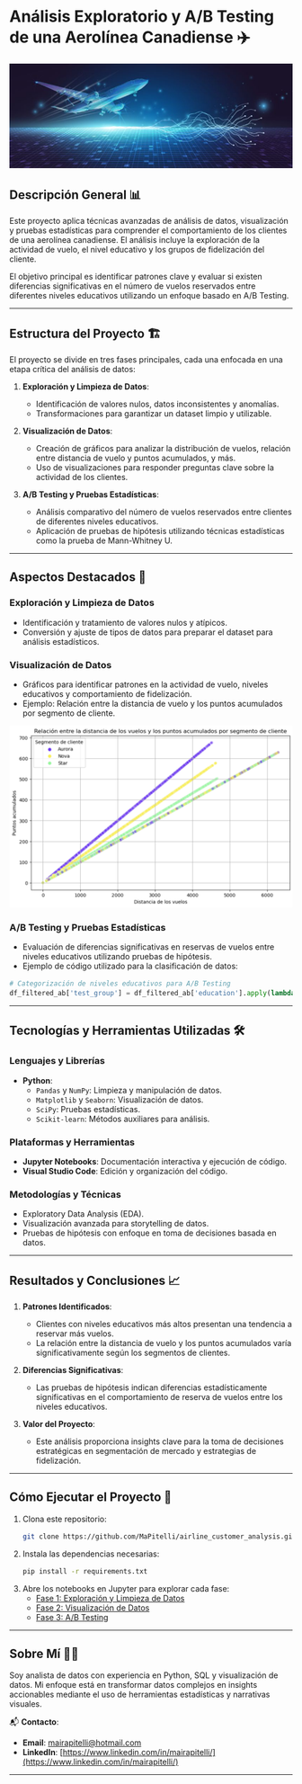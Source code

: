 # **Análisis Exploratorio y A/B Testing de una Aerolínea Canadiense** ✈️

![Análisis Exploratorio y A/B Testing de una Aerolínea Canadiense](images/banner.png)

## **Descripción General** 📊

Este proyecto aplica técnicas avanzadas de análisis de datos, visualización y pruebas estadísticas para comprender el comportamiento de los clientes de una aerolínea canadiense. El análisis incluye la exploración de la actividad de vuelo, el nivel educativo y los grupos de fidelización del cliente.

El objetivo principal es identificar patrones clave y evaluar si existen diferencias significativas en el número de vuelos reservados entre diferentes niveles educativos utilizando un enfoque basado en A/B Testing.

---

## **Estructura del Proyecto** 🏗️

El proyecto se divide en tres fases principales, cada una enfocada en una etapa crítica del análisis de datos:

1. **Exploración y Limpieza de Datos**: 
   - Identificación de valores nulos, datos inconsistentes y anomalías.
   - Transformaciones para garantizar un dataset limpio y utilizable.

2. **Visualización de Datos**:
   - Creación de gráficos para analizar la distribución de vuelos, relación entre distancia de vuelo y puntos acumulados, y más.
   - Uso de visualizaciones para responder preguntas clave sobre la actividad de los clientes.

3. **A/B Testing y Pruebas Estadísticas**:
   - Análisis comparativo del número de vuelos reservados entre clientes de diferentes niveles educativos.
   - Aplicación de pruebas de hipótesis utilizando técnicas estadísticas como la prueba de Mann-Whitney U.

---

## **Aspectos Destacados** 🌟

### **Exploración y Limpieza de Datos**
- Identificación y tratamiento de valores nulos y atípicos.
- Conversión y ajuste de tipos de datos para preparar el dataset para análisis estadísticos.

### **Visualización de Datos**
- Gráficos para identificar patrones en la actividad de vuelo, niveles educativos y comportamiento de fidelización.
- Ejemplo: Relación entre la distancia de vuelo y los puntos acumulados por segmento de cliente.

![Relación entre la distancia de los vuelos y los puntos acumulados](images/distance_points.png)

### **A/B Testing y Pruebas Estadísticas**
- Evaluación de diferencias significativas en reservas de vuelos entre niveles educativos utilizando pruebas de hipótesis.
- Ejemplo de código utilizado para la clasificación de datos:

```python
# Categorización de niveles educativos para A/B Testing
df_filtered_ab['test_group'] = df_filtered_ab['education'].apply(lambda x: sp.categorize(x, group_a, group_b))
```

---

## **Tecnologías y Herramientas Utilizadas** 🛠️

### **Lenguajes y Librerías**
- **Python**:
  - `Pandas` y `NumPy`: Limpieza y manipulación de datos.
  - `Matplotlib` y `Seaborn`: Visualización de datos.
  - `SciPy`: Pruebas estadísticas.
  - `Scikit-learn`: Métodos auxiliares para análisis.

### **Plataformas y Herramientas**
- **Jupyter Notebooks**: Documentación interactiva y ejecución de código.
- **Visual Studio Code**: Edición y organización del código.

### **Metodologías y Técnicas**
- Exploratory Data Analysis (EDA).
- Visualización avanzada para storytelling de datos.
- Pruebas de hipótesis con enfoque en toma de decisiones basada en datos.

---

## **Resultados y Conclusiones** 📈

1. **Patrones Identificados**:
   - Clientes con niveles educativos más altos presentan una tendencia a reservar más vuelos.
   - La relación entre la distancia de vuelo y los puntos acumulados varía significativamente según los segmentos de clientes.

2. **Diferencias Significativas**:
   - Las pruebas de hipótesis indican diferencias estadísticamente significativas en el comportamiento de reserva de vuelos entre los niveles educativos.

3. **Valor del Proyecto**:
   - Este análisis proporciona insights clave para la toma de decisiones estratégicas en segmentación de mercado y estrategias de fidelización.

---

## **Cómo Ejecutar el Proyecto** 🚀

1. Clona este repositorio:
   ```bash
   git clone https://github.com/MaPitelli/airline_customer_analysis.git
   ```
2. Instala las dependencias necesarias:
   ```bash
   pip install -r requirements.txt
   ```
3. Abre los notebooks en Jupyter para explorar cada fase:
   - [Fase 1: Exploración y Limpieza de Datos](https://github.com/Adalab/bda-modulo-3-evaluacion-final-MaPitelli/blob/main/jupyters/phase_1.ipynb)
   - [Fase 2: Visualización de Datos](https://github.com/Adalab/bda-modulo-3-evaluacion-final-MaPitelli/blob/main/jupyters/phase_2.ipynb)
   - [Fase 3: A/B Testing](https://github.com/Adalab/bda-modulo-3-evaluacion-final-MaPitelli/blob/main/jupyters/phase_3.ipynb)

---

## **Sobre Mí** 👩‍💻

Soy analista de datos con experiencia en Python, SQL y visualización de datos. Mi enfoque está en transformar datos complejos en insights accionables mediante el uso de herramientas estadísticas y narrativas visuales.

📬 **Contacto**:
- **Email**: mairapitelli@hotmail.com
- **LinkedIn**: [https://www.linkedin.com/in/mairapitelli/](https://www.linkedin.com/in/mairapitelli/)

---